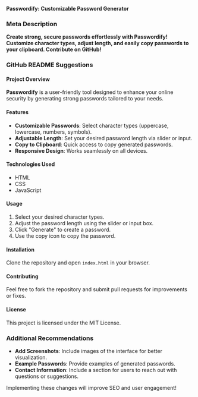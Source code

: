 **Passwordify: Customizable Password Generator**

### Meta Description
**Create strong, secure passwords effortlessly with Passwordify! Customize character types, adjust length, and easily copy passwords to your clipboard. Contribute on GitHub!**

### GitHub README Suggestions

#### Project Overview
**Passwordify** is a user-friendly tool designed to enhance your online security by generating strong passwords tailored to your needs.

#### Features
- **Customizable Passwords**: Select character types (uppercase, lowercase, numbers, symbols).
- **Adjustable Length**: Set your desired password length via slider or input.
- **Copy to Clipboard**: Quick access to copy generated passwords.
- **Responsive Design**: Works seamlessly on all devices.

#### Technologies Used
- HTML
- CSS
- JavaScript

#### Usage
1. Select your desired character types.
2. Adjust the password length using the slider or input box.
3. Click "Generate" to create a password.
4. Use the copy icon to copy the password.

#### Installation
Clone the repository and open `index.html` in your browser.

#### Contributing
Feel free to fork the repository and submit pull requests for improvements or fixes.

#### License
This project is licensed under the MIT License.

### Additional Recommendations
- **Add Screenshots**: Include images of the interface for better visualization.
- **Example Passwords**: Provide examples of generated passwords.
- **Contact Information**: Include a section for users to reach out with questions or suggestions.

Implementing these changes will improve SEO and user engagement!
